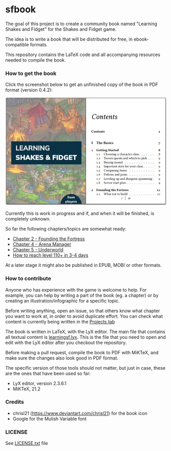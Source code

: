 # sfbook

The goal of this project is to create a community book named "Learning Shakes and Fidget" for the Shakes and Fidget game.

The idea is to write a book that will be distributed for free, in ebook-compatible formats.

This repository contains the LaTeX code and all accompanying resources needed to compile the book.

### How to get the book

Click the screenshot below to get an unfinished copy of the book in PDF format (version 0.4.2):

[<img src="images/twopage-screenshot.jpg">](https://learningsf.github.io/sfbook/learningsf.pdf)

Currently this is work in progress and if, and when it will be finished, is completely unknown.

So far the following chapters/topics are somewhat ready:

- [Chapter 2 - Founding the Fortress](https://learningsf.github.io/sfbook/learningsf.pdf#page=11)
- [Chapter 4 - Arena Manager](https://learningsf.github.io/sfbook/learningsf.pdf#page=48)
- [Chapter 5 - Underworld](https://learningsf.github.io/sfbook/learningsf.pdf#page=62)
- [How to reach level 110+ in 3-4 days](https://learningsf.github.io/sfbook/learningsf.pdf#page=88)

At a later stage it might also be published in EPUB, MOBI or other formats.

### How to contribute

Anyone who has experience with the game is welcome to help. For example, you can help by writing a part of the book (eg. a chapter) or by creating an illustration/infographic for a specific topic.

Before writing anything, open an issue, so that others know what chapter you want to work at, in order to avoid duplicate effort.
You can check what content is currently being written in the [Projects tab](https://github.com/learningsf/sfbook/projects/1)

The book is written in LaTeX, with the LyX editor. The main file that contains all textual content is [learningsf.lyx](learningsf.lyx).
This is the file that you need to open and edit with the LyX editor after you checkout the repository.

Before making a pull request, compile the book to PDF with MiKTeX, and make sure the changes also look good in PDF format.

The specific version of those tools should not matter, but just in case, these are the ones that have been used so far:

- LyX editor, version 2.3.6.1
- MiKTeX, 21.2

### Credits

- chrisl21 (https://www.deviantart.com/chrisl21) for the book icon
- Google for the Mulish Variable font

### LICENSE

See [LICENSE.txt](LICENSE.txt) file
